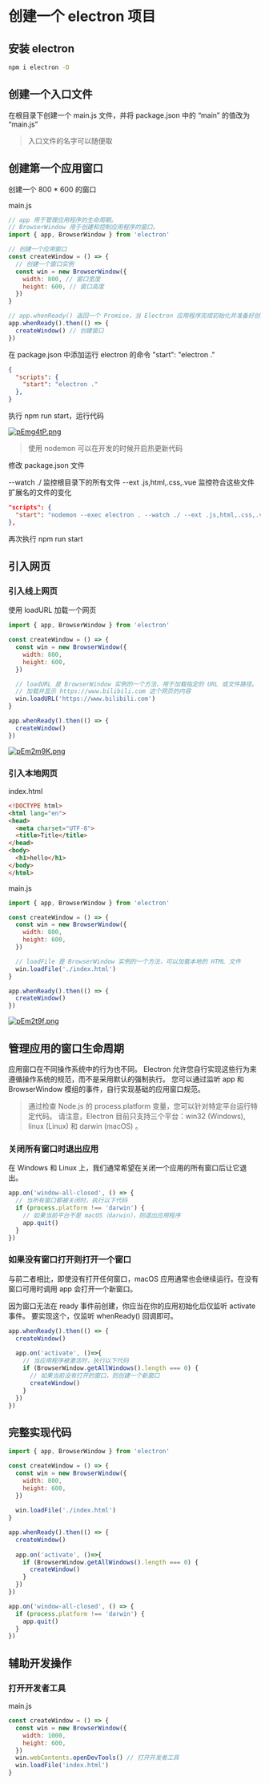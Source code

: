 # 创建一个 electron 项目

## 安装 electron

```bash
npm i electron -D
```

## 创建一个入口文件

在根目录下创建一个 main.js 文件，并将 package.json 中的 “main” 的值改为 “main.js”

> 入口文件的名字可以随便取

## 创建第一个应用窗口

创建一个 800 * 600 的窗口

main.js

```js
// app 用于管理应用程序的生命周期。
// BrowserWindow 用于创建和控制应用程序的窗口。
import { app, BrowserWindow } from 'electron'

// 创建一个应用窗口
const createWindow = () => {
  // 创建一个窗口实例
  const win = new BrowserWindow({
    width: 800, // 窗口宽度
    height: 600, // 窗口高度
  })
}

// app.whenReady() 返回一个 Promise，当 Electron 应用程序完成初始化并准备好创建窗口时，这个 Promise 会被解析（resolve）
app.whenReady().then(() => {
  createWindow() // 创建窗口
})
```

在 package.json 中添加运行 electron 的命令  "start": "electron ."

```json
{
  "scripts": {
    "start": "electron ."
  },
}
```

执行 npm run start，运行代码

[![pEmg4tP.png](https://s21.ax1x.com/2025/02/08/pEmg4tP.png)](https://imgse.com/i/pEmg4tP)

> 使用 nodemon 可以在开发的时候开启热更新代码

修改 package.json 文件

--watch ./ 监控根目录下的所有文件
--ext .js,html,.css,.vue 监控符合这些文件扩展名的文件的变化

```json
"scripts": {
  "start": "nodemon --exec electron . --watch ./ --ext .js,html,.css,.vue"
},
```

再次执行 npm run start

## 引入网页

### 引入线上网页

使用 loadURL 加载一个网页

```js
import { app, BrowserWindow } from 'electron'

const createWindow = () => {
  const win = new BrowserWindow({
    width: 800,
    height: 600,
  })

  // loadURL 是 BrowserWindow 实例的一个方法，用于加载指定的 URL 或文件路径。
  // 加载并显示 https://www.bilibili.com 这个网页的内容
  win.loadURL('https://www.bilibili.com')
}

app.whenReady().then(() => {
  createWindow()
})
```

[![pEm2m9K.png](https://s21.ax1x.com/2025/02/08/pEm2m9K.png)](https://imgse.com/i/pEm2m9K)

### 引入本地网页

index.html

```html
<!DOCTYPE html>
<html lang="en">
<head>
  <meta charset="UTF-8">
  <title>Title</title>
</head>
<body>
  <h1>hello</h1>
</body>
</html>
```

main.js

```js
import { app, BrowserWindow } from 'electron'

const createWindow = () => {
  const win = new BrowserWindow({
    width: 800,
    height: 600,
  })

  // loadFile 是 BrowserWindow 实例的一个方法，可以加载本地的 HTML 文件
  win.loadFile('./index.html')
}

app.whenReady().then(() => {
  createWindow()
})
```

[![pEm2t9f.png](https://s21.ax1x.com/2025/02/08/pEm2t9f.png)](https://imgse.com/i/pEm2t9f)

## 管理应用的窗口生命周期

应用窗口在不同操作系统中的行为也不同。 Electron 允许您自行实现这些行为来遵循操作系统的规范，而不是采用默认的强制执行。 您可以通过监听 app 和 BrowserWindow 模组的事件，自行实现基础的应用窗口规范。

> 通过检查 Node.js 的 process.platform 变量，您可以针对特定平台运行特定代码。 请注意，Electron 目前只支持三个平台：win32 (Windows), linux (Linux) 和 darwin (macOS) 。

### 关闭所有窗口时退出应用

在 Windows 和 Linux 上，我们通常希望在关闭一个应用的所有窗口后让它退出。

```js
app.on('window-all-closed', () => {
  // 当所有窗口都被关闭时，执行以下代码
  if (process.platform !== 'darwin') {
    // 如果当前平台不是 macOS（darwin），则退出应用程序
    app.quit()
  }
})
```

### 如果没有窗口打开则打开一个窗口

与前二者相比，即使没有打开任何窗口，macOS 应用通常也会继续运行。在没有窗口可用时调用 app 会打开一个新窗口。

因为窗口无法在 ready 事件前创建，你应当在你的应用初始化后仅监听 activate 事件。 要实现这个，仅监听 whenReady() 回调即可。

```js
app.whenReady().then(() => {
  createWindow()
  
  app.on('activate', ()=>{
    // 当应用程序被激活时，执行以下代码
    if (BrowserWindow.getAllWindows().length === 0) {
      // 如果当前没有打开的窗口，则创建一个新窗口
      createWindow()
    }
  })
})
```

## 完整实现代码

```js
import { app, BrowserWindow } from 'electron'

const createWindow = () => {
  const win = new BrowserWindow({
    width: 800,
    height: 600,
  })
  
  win.loadFile('./index.html')
}

app.whenReady().then(() => {
  createWindow()
  
  app.on('activate', ()=>{
    if (BrowserWindow.getAllWindows().length === 0) {
      createWindow()
    }
  })
})

app.on('window-all-closed', () => {
  if (process.platform !== 'darwin') {
    app.quit()
  }
})
```

## 辅助开发操作

### 打开开发者工具

main.js

```js
const createWindow = () => {
  const win = new BrowserWindow({
    width: 1000,
    height: 600,
  })
  win.webContents.openDevTools() // 打开开发者工具
  win.loadFile('index.html')
}
```
